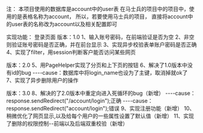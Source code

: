 注：
    本项目使用的数据库是account中的user表
    在马士兵的项目中的项目中，使用的是表格名称为account，
    所以，若要使用马士兵的项目，
    直接将account中的user表的名称改为account以及相关配置即可

实现功能：
登录页面
版本：1.0
1、输入账号密码，在前端验证是否为空
2、非空则验证账号密码是否正确，并在前台显示
3、实现异步校验表单账户密码是否正确
4、实现了filter，用session判断客户能否访问某些网页

版本：2.0
5、用PageHelper实现了分页和上下页的按钮
6、解决了1.0版本中没有id的bug
        ----cause：数据库中将login_name也设为了主键，取消掉就ok了
 7、实现了异步删除用户的操作
 
 版本：3.0
 8、解决的了2.0版本中重定向进入死循环的bug（新增）
        ----cause：response.sendRedirect("/account/login");正确
        ----cause：response.sendRedirect("account/login");错误
9、实现注册功能（新增）
10、稍微优化了网页显示,以及给每个用户的一些属性设置了默认值（新增）
11、实现了删除的权限控制--前端以及后端双重校验（新增）




